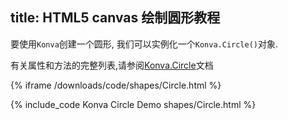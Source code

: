 title: HTML5 canvas 绘制圆形教程
---
要使用`Konva`创建一个圆形, 我们可以实例化一个`Konva.Circle()`对象.  

有关属性和方法的完整列表,请参阅[Konva.Circle](https://konvajs.github.io/api/Konva.Circle.html)文档


{% iframe /downloads/code/shapes/Circle.html %}

{% include_code Konva Circle Demo shapes/Circle.html %}